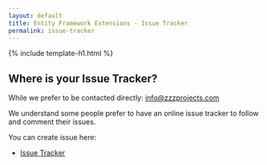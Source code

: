 ```yaml
---
layout: default
title: Entity Framework Extensions - Issue Tracker
permalink: issue-tracker
---
```


{% include template-h1.html %}

## Where is your Issue Tracker?

While we prefer to be contacted directly: info@zzzprojects.com

We understand some people prefer to have an online issue tracker to follow and comment their issues.

You can create issue here:
- [Issue Tracker](https://github.com/zzzprojects/EntityFramework-Extensions/issues)
